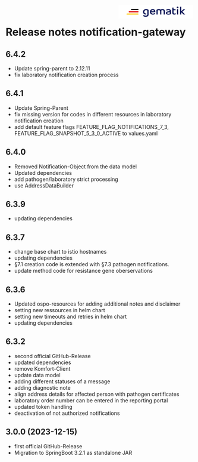 <img align="right" width="200" height="37" src="media/Gematik_Logo_Flag.png"/> <br/>

# Release notes notification-gateway

## 6.4.2
- Update spring-parent to 2.12.11
- fix laboratory notification creation process

## 6.4.1
- Update Spring-Parent 
- fix missing version for codes in different resources in laboratory notification creation
- add default feature flags FEATURE_FLAG_NOTIFICATIONS_7_3, FEATURE_FLAG_SNAPSHOT_5_3_0_ACTIVE to values.yaml

## 6.4.0
- Removed Notification-Object from the data model
- Updated dependencies
- add pathogen/laboratory strict processing
- use AddressDataBuilder 

## 6.3.9
- updating dependencies

## 6.3.7
- change base chart to istio hostnames
- updating dependencies
- §7.1 creation code is extended with §7.3 pathogen notifications.
- update method code for resistance gene oberservations

## 6.3.6
- Updated ospo-resources for adding additional notes and disclaimer
- setting new ressources in helm chart
- setting new timeouts and retries in helm chart
- updating dependencies

## 6.3.2
- second official GitHub-Release
- updated dependencies
- remove Komfort-Client
- update data model
- adding  different statuses of a message
- adding diagnostic note
- align address details for affected person with pathogen certificates
- laboratory order number can be entered in the reporting portal
- updated token handling
- deactivation of not authorized notifications


## 3.0.0 (2023-12-15)
- first official GitHub-Release
- Migration to SpringBoot 3.2.1 as standalone JAR